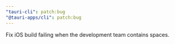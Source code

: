 ```yaml
---
"tauri-cli": patch:bug
"@tauri-apps/cli": patch:bug
---
```


Fix iOS build failing when the development team contains spaces.
